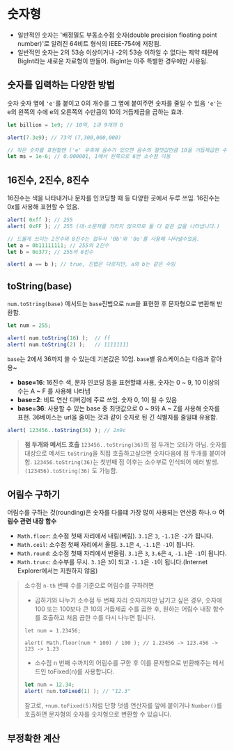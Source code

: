 # 숫자형
- 일반적인 숫자는 '배정밀도 부동소수점 숫자(double precision floating point number)'로 알려진 64비트 형식의 IEEE-754에 저장됨.
- 일반적인 숫자는 2의 53승 이상이거나 -2의 53승 이하일 수 없다는 제약 때문에 BigInt라는 새로운 자료형이 만들어. BigInt는 아주 특별한 경우에만 사용됨.

## 숫자를 입력하는 다양한 방법

숫자 
숫자 옆에 `'e'`를 붙이고 0의 개수를 그 옆에 붙여주면 숫자를 줄일 수 있음
`'e'`는 e의 왼쪽의 수에 e의 오른쪽의 수만큼의 10의 거듭제곱을 곱하는 효과.
```javascript
let billion = 1e9; // 10억, 1과 9개의 0

alert(7.3e9); // 73억 (7,300,000,000)

// 작은 숫자를 표현할땐 ('e' 우측에 음수가 있으면 음수의 절댓값만큼 10을 거듭제곱한 수로 나눔)
let ms = 1e-6; // 0.000001, 1에서 왼쪽으로 6번 소수점 이동 
```

## 16진수, 2진수, 8진수
16진수는 색을 나타내거나 문자를 인코딩할 때 등 다양한 곳에서 두루 쓰임. 16진수는 0x를 사용해 표현할 수 있음.
```javascript
alert( 0xff ); // 255
alert( 0xFF ); // 255 (대·소문자를 가리지 않으므로 둘 다 같은 값을 나타냅니다.)

// 드물게 쓰이는 2진수와 8진수는 접두사 '0b'와 '0o'를 사용해 나타낼수있음.
let a = 0b11111111; // 255의 2진수
let b = 0o377; // 255의 8진수

alert( a == b ); // true, 진법은 다르지만, a와 b는 같은 수임
```

## toString(base)
`num.toString(base)` 메서드는 `base`진법으로 `num`을 표현한 후 문자형으로 변환해 반환함.
```javascript
let num = 255;

alert( num.toString(16) );  // ff
alert( num.toString(2) );   // 11111111
```
`base`는 2에서 36까지 쓸 수 있는데 기본값은 10임.
`base`별 유스케이스는 다음과 같아용~
- **base=16**: 16진수 색, 문자 인코딩 등을 표현할떄 사용, 숫자는 0 ~ 9, 10 이상의 수는 A ~ F 를 사용해 나타냄
- **base=2**: 비트 연산 디버깅에 주로 쓰임. 숫자 0, 1이 될 수 있음
- **base=36**: 사용할 수 있는 base 중 최댓값으로 0 ~ 9와 A ~ Z를 사용해 숫자를 표현. 36베이스는 url을 줄이는 것과 같이 숫자로 된 긴 식별자를 줄일떄 유용함.
```javascript
alert( 123456..toString(36) ); // 2n9c
```
> **점 두개와 메서드 호출**
> `123456..toString(36)`의 점 두개는 오타가 아님. 숫자를 대상으로 메서드 `toString`을 직접 호출하고싶으면 숫자다음에 점 두개를 붙여야함.
> `123456.toString(36)`는 첫번째 점 이후는 소수부로 인식되어 에러 발생.
> `(123456).toString(36)` 도 가능함.

## 어림수 구하기
어림수를 구하는 것(rounding)은 숫자를 다룰떄 가장 많이 사용되는 연산중 하나.ㅇ
**어림수 관련 내장 함수**
- `Math.floor`: 소수점 첫째 자리에서 내림(버림). `3.1`은 `3`, `-1.1`은 `-2`가 됩니다.
- `Math.ceil`: 소수점 첫째 자리에서 올림. `3.1`은 `4`, `-1.1`은 `-1`이 됩니다.
- `Math.round`: 소수점 첫째 자리에서 반올림. `3.1`은 `3`, `3.6`은 `4`, `-1.1`은 `-1`이 됩니다.
- `Math.trunc`: 소수부를 무시. `3.1`은 `3`이 되고 `-1.1`은 `-1`이 됩니다.(Internet Explorer에서는 지원하지 않음)

> 소수점 `n-th` 번째 수를 기준으로 어림수를 구하려면
> - 곱하기와 나누기
> 소수점 두 번째 자리 숫자까지만 남기고 싶은 경우, 숫자에 100 또는 100보다 큰 10의 거듭제곱 수를 곱한 후, 원하는 어림수 내장 함수를 호출하고 처음 곱한 수를 다시 나누면 됩니다.
> ```javacsript
> let num = 1.23456;
>
> alert( Math.floor(num * 100) / 100 ); // 1.23456 -> 123.456 -> 123 -> 1.23
> ```
> - 소수점 n 번째 수까지의 어림수를 구한 후 이를 문자형으로 반환해주는 메서드인 toFixed(n)를 사용합니다.
> ```javascript
> let num = 12.34;
> alert( num.toFixed(1) ); // "12.3"
> ```
> 참고로, `+num.toFixed(5)`처럼 단항 덧셈 연산자를 앞에 붙이거나 `Number()`를 호출하면 문자형의 숫자를 숫자형으로 변환할 수 있습니다. 

## 부정확한 계산


